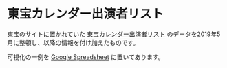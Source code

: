 # 東宝カレンダー出演者リスト

東宝のサイトに置かれていた
[東宝カレンダー出演者リスト](https://www.toho.co.jp/files/pdf/tohocalendar_list.pdf)
のデータを2019年5月に整頓し、以降の情報を付け加えたものです。

可視化の一例を
[Google Spreadsheet](https://docs.google.com/spreadsheets/d/1QBGVh1q64FjumCdwaCYk_ghZwsnk9NgRLGnxcD-aKMk)
に置いてあります。
